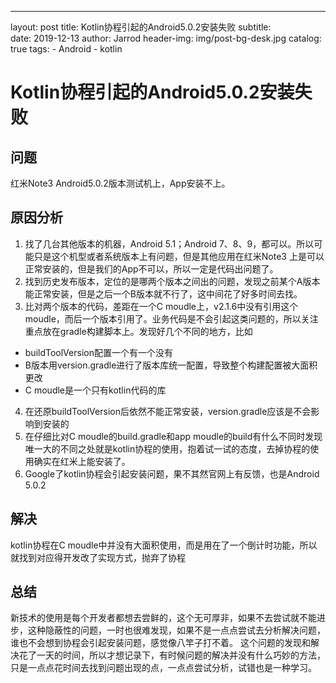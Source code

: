 
---
layout:     post
title:      Kotlin协程引起的Android5.0.2安装失败
subtitle:   
date:       2019-12-13
author:     Jarrod
header-img: img/post-bg-desk.jpg
catalog: true
tags:
    - Android 
    - kotlin
# Kotlin协程引起的Android5.0.2安装失败
## 问题
红米Note3 Android5.0.2版本测试机上，App安装不上。
## 原因分析
1. 找了几台其他版本的机器，Android 5.1；Android 7、8、9，都可以。所以可能只是这个机型或者系统版本上有问题，但是其他应用在红米Note3 上是可以正常安装的，但是我们的App不可以，所以一定是代码出问题了。
2. 找到历史发布版本，定位的是哪两个版本之间出的问题，发现之前某个A版本能正常安装，但是之后一个B版本就不行了，这中间花了好多时间去找。
3. 比对两个版本的代码，差距在一个C moudle上，v2.1.6中没有引用这个moudle，而后一个版本引用了。业务代码是不会引起这类问题的，所以关注重点放在gradle构建脚本上。发现好几个不同的地方，比如
 * buildToolVersion配置一个有一个没有
 * B版本用version.gradle进行了版本库统一配置，导致整个构建配置被大面积更改
 * C moudle是一个只有kotlin代码的库
4. 在还原buildToolVersion后依然不能正常安装，version.gradle应该是不会影响到安装的
5. 在仔细比对C moudle的build.gradle和app moudle的build有什么不同时发现唯一大的不同之处就是kotlin协程的使用，抱着试一试的态度，去掉协程的使用确实在红米上能安装了。
6. Google了kotlin协程会引起安装问题，果不其然官网上有反馈，也是Android 5.0.2

## 解决
kotlin协程在C moudle中并没有大面积使用，而是用在了一个倒计时功能，所以就找到对应得开发改了实现方式，抛弃了协程

## 总结
新技术的使用是每个开发者都想去尝鲜的，这个无可厚非，如果不去尝试就不能进步，这种隐蔽性的问题，一时也很难发现，如果不是一点点尝试去分析解决问题，谁也不会想到协程会引起安装问题，感觉像八竿子打不着。
这个问题的发现和解决花了一天的时间，所以才想记录下，有时候问题的解决并没有什么巧妙的方法，只是一点点花时间去找到问题出现的点，一点点尝试分析，试错也是一种学习。